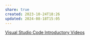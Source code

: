 ```yaml
---
share: true
created: 2023-10-24T18:26
updated: 2024-08-18T15:05
---
```

[Visual Studio Code Introductory Videos](https://code.visualstudio.com/docs/getstarted/introvideos)
